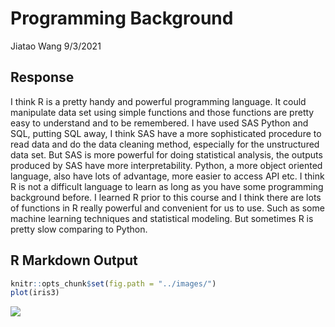 Programming Background
================
Jiatao Wang
9/3/2021

## Response

I think R is a pretty handy and powerful programming language. It could
manipulate data set using simple functions and those functions are
pretty easy to understand and to be remembered. I have used SAS Python
and SQL, putting SQL away, I think SAS have a more sophisticated
procedure to read data and do the data cleaning method, especially for
the unstructured data set. But SAS is more powerful for doing
statistical analysis, the outputs produced by SAS have more
interpretability. Python, a more object oriented language, also have
lots of advantage, more easier to access API etc. I think R is not a
difficult language to learn as long as you have some programming
background before. I learned R prior to this course and I think there
are lots of functions in R really powerful and convenient for us to use.
Such as some machine learning techniques and statistical modeling. But
sometimes R is pretty slow comparing to Python.

## R Markdown Output

``` r
knitr::opts_chunk$set(fig.path = "../images/")
plot(iris3)
```

![](C:/Users/CKA/Documents/CKA/st558/st558-09-07-2021-Second-Post-Blog_files/figure-gfm/unnamed-chunk-3-1.png)<!-- -->
